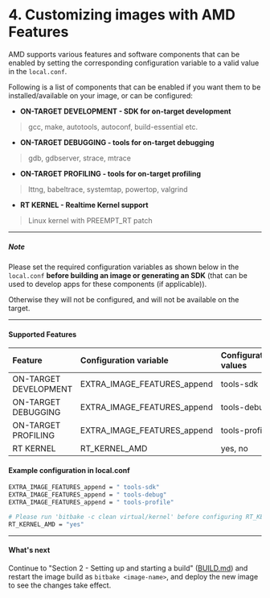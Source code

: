 # 4. Customizing images with AMD Features

AMD supports various features and software components that can be
enabled by setting the corresponding configuration variable to a
valid value in the `local.conf`.

Following is a list of components that can be enabled if you want
them to be installed/available on your image, or can be configured:

* **ON-TARGET DEVELOPMENT - SDK for on-target development**

> gcc, make, autotools, autoconf, build-essential etc.

* **ON-TARGET DEBUGGING - tools for on-target debugging**

> gdb, gdbserver, strace, mtrace

* **ON-TARGET PROFILING - tools for on-target profiling**

> lttng, babeltrace, systemtap, powertop, valgrind

* **RT KERNEL - Realtime Kernel support**

> Linux kernel with PREEMPT_RT patch

---
##### Note

Please set the required configuration variables as shown below in the
`local.conf` **before building an image or generating an SDK** (that
can be used to develop apps for these components (if applicable)).

Otherwise they will not be configured, and will not be available on the
target.

---

#### Supported Features

| Feature               | Configuration variable        | Configuration values                   | Default value | Supported BSPs      |
|:----------------------|:------------------------------|:---------------------------------------|:--------------|:--------------------|
| ON-TARGET DEVELOPMENT | EXTRA_IMAGE_FEATURES_append   | tools-sdk                              |               |               e3000 |
| ON-TARGET DEBUGGING   | EXTRA_IMAGE_FEATURES_append   | tools-debug                            |               |               e3000 |
| ON-TARGET PROFILING   | EXTRA_IMAGE_FEATURES_append   | tools-profile                          |               |               e3000 |
| RT KERNEL             | RT_KERNEL_AMD                 | yes, no                                | no            | e3000               |

#### Example configuration in local.conf
```sh
EXTRA_IMAGE_FEATURES_append = " tools-sdk"
EXTRA_IMAGE_FEATURES_append = " tools-debug"
EXTRA_IMAGE_FEATURES_append = " tools-profile"

# Please run 'bitbake -c clean virtual/kernel' before configuring RT_KERNEL_AMD
RT_KERNEL_AMD = "yes"
```

---
#### What's next

Continue to "Section 2 - Setting up and starting a build"
([BUILD.md](BUILD.md#23-start-the-build)) and restart the image build
as `bitbake <image-name>`, and deploy the new image to see the
changes take effect.
